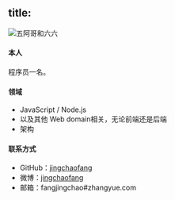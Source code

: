 title: 
---

![五阿哥和六六](http://githubimg.qiniudn.com/image/cat/twocat.png)

#### 本人

程序员一名。

#### 领域

- JavaScript / Node.js
- 以及其他 Web domain相关，无论前端还是后端
- 架构

#### 联系方式

- GitHub：[jingchaofang](https://github.com/jingchaofang)
- 微博：[jingchaofang](http://weibo.com/jingchaofang) 
- 邮箱：fangjingchao#zhangyue.com